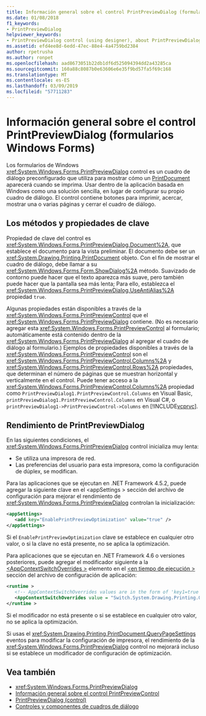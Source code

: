 ```yaml
---
title: Información general sobre el control PrintPreviewDialog (formularios Windows Forms)
ms.date: 01/08/2018
f1_keywords:
- PrintPreviewDialog
helpviewer_keywords:
- PrintPreviewDialog control (using designer), about PrintPreviewDialog
ms.assetid: efd4ee8d-6edd-47ec-88e4-4a4759bd2384
author: rpetrusha
ms.author: ronpet
ms.openlocfilehash: aad8673051b22db1df6d525094394dd2a43285ca
ms.sourcegitcommit: 160a88c8087b0e63606e6e35f9bd57fa5f69c168
ms.translationtype: MT
ms.contentlocale: es-ES
ms.lasthandoff: 03/09/2019
ms.locfileid: "57711283"
---
```

# <a name="printpreviewdialog-control-overview-windows-forms"></a>Información general sobre el control PrintPreviewDialog (formularios Windows Forms)
Los formularios de Windows <xref:System.Windows.Forms.PrintPreviewDialog> control es un cuadro de diálogo preconfigurado que utiliza para mostrar cómo un [PrintDocument](printdocument-component-windows-forms.md) aparecerá cuando se imprima. Usar dentro de la aplicación basada en Windows como una solución sencilla, en lugar de configurar su propio cuadro de diálogo. El control contiene botones para imprimir, acercar, mostrar una o varias páginas y cerrar el cuadro de diálogo.  
  
## <a name="key-properties-and-methods"></a>Los métodos y propiedades de clave  
 Propiedad de clave del control es <xref:System.Windows.Forms.PrintPreviewDialog.Document%2A>, que establece el documento para la vista preliminar. El documento debe ser un <xref:System.Drawing.Printing.PrintDocument> objeto. Con el fin de mostrar el cuadro de diálogo, debe llamar a su <xref:System.Windows.Forms.Form.ShowDialog%2A> método. Suavizado de contorno puede hacer que el texto aparezca más suave, pero también puede hacer que la pantalla sea más lenta; Para ello, establezca el <xref:System.Windows.Forms.PrintPreviewDialog.UseAntiAlias%2A> propiedad `true`.  
  
 Algunas propiedades están disponibles a través de la <xref:System.Windows.Forms.PrintPreviewControl> que el <xref:System.Windows.Forms.PrintPreviewDialog> contiene. (No es necesario agregar esta <xref:System.Windows.Forms.PrintPreviewControl> al formulario; automáticamente está contenido dentro de la <xref:System.Windows.Forms.PrintPreviewDialog> al agregar el cuadro de diálogo al formulario.) Ejemplos de propiedades disponibles a través de la <xref:System.Windows.Forms.PrintPreviewControl> son el <xref:System.Windows.Forms.PrintPreviewControl.Columns%2A> y <xref:System.Windows.Forms.PrintPreviewControl.Rows%2A> propiedades, que determinan el número de páginas que se muestran horizontal y verticalmente en el control. Puede tener acceso a la <xref:System.Windows.Forms.PrintPreviewControl.Columns%2A> propiedad como `PrintPreviewDialog1.PrintPreviewControl.Columns` en Visual Basic, `printPreviewDialog1.PrintPreviewControl.Columns` en Visual C#, o `printPreviewDialog1->PrintPreviewControl->Columns` en [!INCLUDE[vcprvc](../../../../includes/vcprvc-md.md)].  
  
## <a name="printpreviewdialog-performance"></a>Rendimiento de PrintPreviewDialog

En las siguientes condiciones, el <xref:System.Windows.Forms.PrintPreviewDialog> control inicializa muy lenta:

- Se utiliza una impresora de red.
- Las preferencias del usuario para esta impresora, como la configuración de dúplex, se modifican.
  
Para las aplicaciones que se ejecutan en .NET Framework 4.5.2, puede agregar la siguiente clave en el \<appSettings > sección del archivo de configuración para mejorar el rendimiento de <xref:System.Windows.Forms.PrintPreviewDialog> controlan la inicialización:

```xml
<appSettings>
   <add key="EnablePrintPreviewOptimization" value="true" />
</appSettings>
```
Si el `EnablePrintPreviewOptimization` clave se establece en cualquier otro valor, o si la clave no está presente, no se aplica la optimización.

Para aplicaciones que se ejecutan en .NET Framework 4.6 o versiones posteriores, puede agregar el modificador siguiente a la [ \<AppContextSwitchOverrides >](../../configure-apps/file-schema/runtime/appcontextswitchoverrides-element.md) elemento en el [ \<en tiempo de ejecución >](../../configure-apps/file-schema/runtime/index.md) sección del archivo de configuración de aplicación:

```xml
<runtime >
   <!-- AppContextSwitchOverrides values are in the form of 'key1=true|false;key2=true|false -->
   <AppContextSwitchOverrides value = "Switch.System.Drawing.Printing.OptimizePrintPreview=true" />
</runtime >
``` 
Si el modificador no está presente o si se establece en cualquier otro valor, no se aplica la optimización. 

Si usas el <xref:System.Drawing.Printing.PrintDocument.QueryPageSettings> eventos para modificar la configuración de impresora, el rendimiento de la <xref:System.Windows.Forms.PrintPreviewDialog> control no mejorará incluso si se establece un modificador de configuración de optimización.  

## <a name="see-also"></a>Vea también
- <xref:System.Windows.Forms.PrintPreviewDialog>
- [Información general sobre el control PrintPreviewControl](printpreviewcontrol-control-overview-windows-forms.md)
- [PrintPreviewDialog (control)](printpreviewdialog-control-windows-forms.md)
- [Controles y componentes de cuadros de diálogo](dialog-box-controls-and-components-windows-forms.md)
